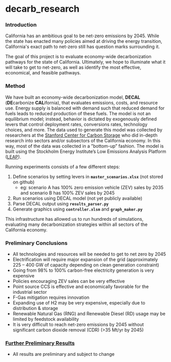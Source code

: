 # decarb_research


### Introduction
California has an ambitious goal to be net-zero emissions by 2045. While the state has enacted many policies
aimed at driving the energy transition, California's exact path to net-zero still has question marks surrounding
it. 

The goal of this project is to evaluate economy-wide decarbonization pathways for the state of California. 
Ultimately, we hope to illuminate what it will take to get to net-zero, as well as identify the most effective, 
economical, and feasible pathways.

### Method
We have built an economy-wide decarbonization model, **DECAL** (**DE**carbonize **CAL**ifornia), 
that evaluates emissions, costs, and resource use. 
Energy supply is balanced with demand such that reduced demand for fuels leads to reduced production of these fuels. 
The model is not an equilibrium model; instead, behavior is dictated by exogenously defined levers that control 
deployment rates, conversions rates, technology choices, and more. The data used to generate this model was 
collected by researchers at the [Stanford Center for Carbon Storage](https://sccs.stanford.edu/california-projects/pathways-carbon-neutrality-california)
who did in-depth research into sectors and/or subsectors of the California economy. 
In this way, most of the data was collected in a ”bottom-up” fashion. 
The model is built using the Stockholm Energy Institute’s 
Low Emissions Analysis Platform ([LEAP](https://leap.sei.org/)).

Running experiments consists of a few different steps:
1. Define scenarios by setting levers in **`master_scenarios.xlsx`**  (not stored on github)
    - eg: scenario A has 100% zero emission vehicle (ZEV) sales by 2035 and scenario B has 100% ZEV sales by 2045
2. Run scenarios using DECAL model (not yet publicly available)
3. Parse DECAL output using **`results_parser.py`**
4. Generate graphics using **`controller.xlsm`** and **`graph_maker.py`**

This infrastructure has allowed us to run hundreds of simulations, evaluating many decarbonization strategies within 
all sectors of the California economy.

### Preliminary Conclusions
- All technologies and resources will be needed to get to net zero by 2045
- Electrification will require major expansion of the grid 
(approximately 225 – 400 GW of capacity depending on clean generation constraint)
- Going from 98% to 100% carbon-free electricity generation is very expensive
- Policies encouraging ZEV sales can be very effective 
- Point source CCS is effective and economically favorable for the industrial sector
- F-Gas mitigation requires innovation
- Expanding use of H2 may be very expensive, especially due to distribution & storage
- Renewable Natural Gas (RNG) and Renewable Diesel (RD) usage may be limited by feedstock availability
- It is very difficult to reach net-zero emissions by 2045 without significant carbon dioxide removal (CDR) 
(>35 Mt/yr by 2045)

### [Further Preliminary Results](https://drive.google.com/file/d/1OParwMYAkYyiFHtbJwB7z3EGIeOMrU_a/view?usp=sharing) 
- All results are preliminary and subject to change